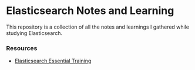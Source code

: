 # Elasticsearch Notes and Learning
This repository is a collection of all the notes and learnings I gathered while studying Elasticsearch.

### Resources
- [Elasticsearch Essential Training](https://www.linkedin.com/learning/elasticsearch-essential-training-18773441/explore-elasticsearch-for-your-data?u=2169170)